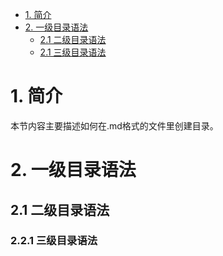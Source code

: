 * [1. 简介](#1-简介)
* [2. 一级目录语法](#2-一级目录语法)  
  * [2.1 二级目录语法](#21-二级目录语法)
   * [2.1 三级目录语法](#211-三级目录语法)
 
   
# 1. 简介
  本节内容主要描述如何在.md格式的文件里创建目录。
  
# 2. 一级目录语法


## 2.1 二级目录语法


### 2.2.1 三级目录语法




